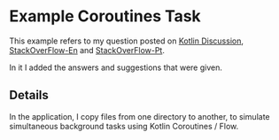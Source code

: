 # Example Coroutines Task
This example refers to my question posted on [Kotlin Discussion](https://discuss.kotlinlang.org/t/read-and-copy-file-with-coroutines/18145), [StackOverFlow-En](https://stackoverflow.com/q/62486876/10526030) and [StackOverFlow-Pt](https://pt.stackoverflow.com/questions/458209/ler-e-copiar-arquivos-utilizando-coroutines).

In it I added the answers and suggestions that were given.

## Details
In the application, I copy files from one directory to another, to simulate simultaneous background tasks using Kotlin Coroutines / Flow.